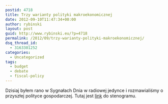 ```yaml
---
postid: 4718
title: Trzy warianty polityki makroekonomicznej
date: 2012-09-10T11:47:34+00:00
author: rybinski
layout: post
guid: http://www.rybinski.eu/?p=4718
permalink: /2012/09/trzy-warianty-polityki-makroekonomicznej/
dsq_thread_id:
  - 3163301252
categories:
  - Uncategorized
tags:
  - budget
  - debate
  - fiscal-policy
---
```

Dzisiaj byłem rano w Sygnałach Dnia w radiowej jedynce i rozmawialiśmy o przyszłej polityce gospodarczej. Tutaj jest [link](http://www.polskieradio.pl/10/53/Artykul/681092,Rozmowa-z-prof-Krzysztofem-Rybinskim) do stenogramu.
